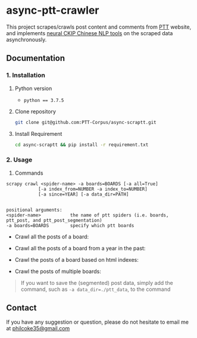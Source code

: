 # **async-ptt-crawler**

This project scrapes/crawls post content and comments from [PTT](https://term.ptt.cc/) website, and implements [neural CKIP Chinese NLP tools](https://github.com/ckiplab/ckip-transformers) on the scraped data asynchronously.

## **Documentation**
### 1. Installation

1. Python version
   * `python == 3.7.5`

2. Clone repository

    ```bash
    git clone git@github.com:PTT-Corpus/async-scraptt.git
    ```

3. Install Requirement
    ```bash
    cd async-scraptt && pip install -r requirement.txt      
    ```

### 2. Usage

1. Commands
```
scrapy crawl <spider-name> -a boards=BOARDS [-a all=True] 
            [-a index_from=NUMBER -a index_to=NUMBER]   
            [-a since=YEAR] [-a data_dir=PATH]


positional arguments:
<spider-name>           the name of ptt spiders (i.e. boards, ptt_post, and ptt_post_segmentation)
-a boards=BOARDS        specify which ptt boards
```

* Crawl all the posts of a board:

* Crawl all the posts of a board from a year in the past:

* Crawl the posts of a board based on html indexes:

* Crawl the posts of multiple boards:


> If you want to save the (segmented) post data, simply add the command, such as `-a data_dir=./ptt_data`, to the command


## Contact
If you have any suggestion or question, please do not hesitate to email me at philcoke35@gmail.com